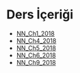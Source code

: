 # Ders İçeriği

<!--Index-->

- [NN_Ch1_2018](./Ders%20%C4%B0%C3%A7eri%C4%9Fi/NN_Ch1_2018.pdf)
- [NN_Ch4_2018](./Ders%20%C4%B0%C3%A7eri%C4%9Fi/NN_Ch4_2018.pdf)
- [NN_Ch5_2018](./Ders%20%C4%B0%C3%A7eri%C4%9Fi/NN_Ch5_2018.pdf)
- [NN_Ch6_2018](./Ders%20%C4%B0%C3%A7eri%C4%9Fi/NN_Ch6_2018.pdf)
- [NN_Ch9_2018](./Ders%20%C4%B0%C3%A7eri%C4%9Fi/NN_Ch9_2018.pdf)

<!--Index-->
